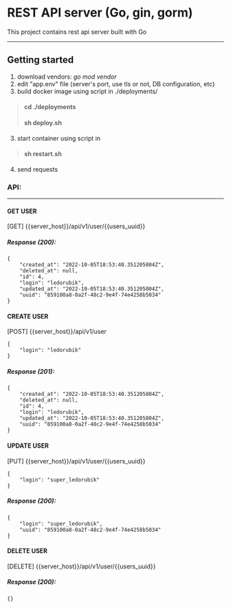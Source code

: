 # REST API server (Go, gin, gorm) 

This project contains rest api server built with Go

---
## Getting started
1. download vendors: _go mod vendor_
2. edit "app.env" file (server's port, use tls or not, DB configuration, etc)
2. build docker image using script in ./deployments/
> #### cd ./deployments
> #### sh deploy.sh
3. start container using script in
> #### sh restart.sh
4. send requests

### API:

---

#### GET USER
[GET] {{server_host}}/api/v1/user/{{users_uuid}}

##### Response (200):
```
{
    "created_at": "2022-10-05T18:53:40.351205804Z",
    "deleted_at": null,
    "id": 4,
    "login": "ledorubik",
    "updated_at": "2022-10-05T18:53:40.351205804Z",
    "uuid": "859100a8-0a2f-48c2-9e4f-74e4258b5034"
}
```

#### CREATE USER
[POST] {{server_host}}/api/v1/user
```
{
    "login": "ledorubik"
}
```

##### Response (201):
```
{
    "created_at": "2022-10-05T18:53:40.351205804Z",
    "deleted_at": null,
    "id": 4,
    "login": "ledorubik",
    "updated_at": "2022-10-05T18:53:40.351205804Z",
    "uuid": "859100a8-0a2f-48c2-9e4f-74e4258b5034"
}
```

#### UPDATE USER
[PUT] {{server_host}}/api/v1/user/{{users_uuid}}
```
{
    "login": "super_ledorubik"
}
```

##### Response (200):
```
{
    "login": "super_ledorubik",
    "uuid": "859100a8-0a2f-48c2-9e4f-74e4258b5034"
}
```

#### DELETE USER
[DELETE] {{server_host}}/api/v1/user/{{users_uuid}}
##### Response (200):
```
{}
```